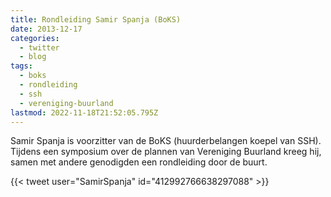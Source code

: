 ```yaml
---
title: Rondleiding Samir Spanja (BoKS)
date: 2013-12-17
categories:
  - twitter
  - blog
tags:
  - boks
  - rondleiding
  - ssh
  - vereniging-buurland
lastmod: 2022-11-18T21:52:05.795Z
---
```


Samir Spanja is voorzitter van de BoKS (huurderbelangen koepel van SSH). Tijdens een symposium over de plannen van Vereniging Buurland kreeg hij, samen met andere genodigden een rondleiding door de buurt. 

{{< tweet user="SamirSpanja" id="412992766638297088" >}}

<!--more-->